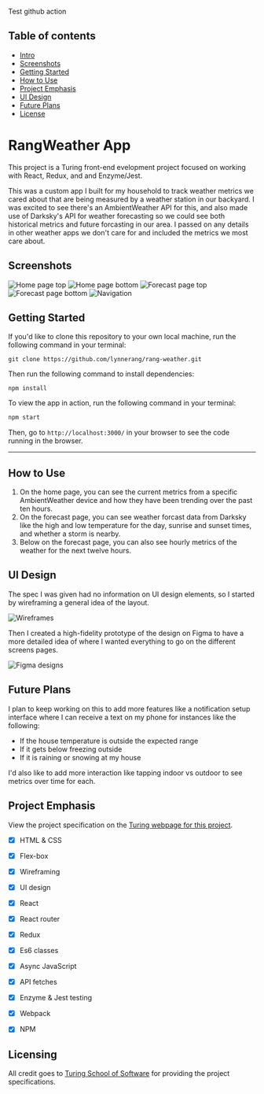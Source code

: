 Test github action

## Table of contents
* [Intro](#RangWeather-App)
* [Screenshots](#Screenshots)
* [Getting Started](#Getting-Started)
* [How to Use](#How-to-Use)
* [Project Emphasis](#Project-Emphasis)
* [UI Design](#UI-Design)
* [Future Plans](#Future-Plans)
* [License](#License)


# RangWeather App

This project is a Turing front-end evelopment project focused on working with React, Redux, and and Enzyme/Jest.

This was a custom app I built for my household to track weather metrics we cared about that are being measured by a weather station in our backyard.  I was excited to see there's an AmbientWeather API for this, and also made use of Darksky's API for weather forecasting so we could see both historical metrics and future forcasting in our area.  I passed on any details in other weather apps we don't care for and included the metrics we most care about.


## Screenshots

![Home page top](/screenshots/1.png)
![Home page bottom](/screenshots/2.png)
![Forecast page top](/screenshots/3.png)
![Forecast page bottom](/screenshots/4.png)
![Navigation](/src/screenshots/5.png)


## Getting Started

If you'd like to clone this repository to your own local machine, run the following command in your terminal:

```shell
git clone https://github.com/lynnerang/rang-weather.git
```

Then run the following command to install dependencies:

```shell
npm install
```

To view the app in action, run the following command in your terminal:

```bash
npm start
```

Then, go to `http://localhost:3000/` in your browser to see the code running in the browser.

---

## How to Use

1. On the home page, you can see the current metrics from a specific AmbientWeather device and how they have been trending over the past ten hours.
2. On the forecast page, you can see weather forcast data from Darksky like the high and low temperature for the day, sunrise and sunset times, and whether a storm is nearby.
3. Below on the forecast page, you can also see hourly metrics of the weather for the next twelve hours.


## UI Design

The spec I was given had no information on UI design elements, so I started by wireframing a general idea of the layout.  

![Wireframes](/screenshots/6.png)

Then I created a high-fidelity prototype of the design on Figma to have a more detailed idea of where I wanted everything to go on the different screens pages.

![Figma designs](/screenshots/7.png)


## Future Plans

I plan to keep working on this to add more features like a notification setup interface where I can receive a text on my phone for instances like the following:
- If the house temperature is outside the expected range
- If it gets below freezing outside
- If it is raining or snowing at my house

I'd also like to add more interaction like tapping indoor vs outdoor to see metrics over time for each.


## Project Emphasis

View the project specification on the <a href="http://frontend.turing.io/projects/binary-challenge.html">Turing webpage for this project</a>.

- [x] HTML & CSS 
- [x] Flex-box
- [x] Wireframing
- [x] UI design
- [x] React
- [x] React router
- [x] Redux
- [x] Es6 classes
- [x] Async JavaScript
- [x] API fetches
- [x] Enzyme & Jest testing
- [x] Webpack
- [x] NPM


## Licensing

All credit goes to <a href="turing.io">Turing School of Software</a> for providing the project specifications.
